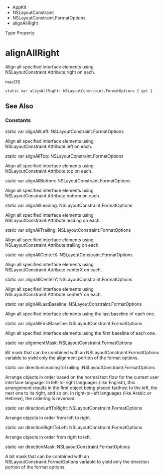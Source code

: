 

- AppKit
- NSLayoutConstraint
- NSLayoutConstraint.FormatOptions
-  alignAllRight 

Type Property

# alignAllRight

Align all specified interface elements using NSLayoutConstraint.Attribute.right on each.

macOS

``` source
static var alignAllRight: NSLayoutConstraint.FormatOptions { get }
```

## See Also

### Constants

static var alignAllLeft: NSLayoutConstraint.FormatOptions

Align all specified interface elements using NSLayoutConstraint.Attribute.left on each.

static var alignAllTop: NSLayoutConstraint.FormatOptions

Align all specified interface elements using NSLayoutConstraint.Attribute.top on each.

static var alignAllBottom: NSLayoutConstraint.FormatOptions

Align all specified interface elements using NSLayoutConstraint.Attribute.bottom on each.

static var alignAllLeading: NSLayoutConstraint.FormatOptions

Align all specified interface elements using NSLayoutConstraint.Attribute.leading on each.

static var alignAllTrailing: NSLayoutConstraint.FormatOptions

Align all specified interface elements using NSLayoutConstraint.Attribute.trailing on each.

static var alignAllCenterX: NSLayoutConstraint.FormatOptions

Align all specified interface elements using NSLayoutConstraint.Attribute.centerX on each.

static var alignAllCenterY: NSLayoutConstraint.FormatOptions

Align all specified interface elements using NSLayoutConstraint.Attribute.centerY on each.

static var alignAllLastBaseline: NSLayoutConstraint.FormatOptions

Align all specified interface elements using the last baseline of each one.

static var alignAllFirstBaseline: NSLayoutConstraint.FormatOptions

Align all specified interface elements using the first baseline of each one.

static var alignmentMask: NSLayoutConstraint.FormatOptions

Bit mask that can be combined with an NSLayoutConstraint.FormatOptions variable to yield only the alignment portion of the format options.

static var directionLeadingToTrailing: NSLayoutConstraint.FormatOptions

Arrange objects in order based on the normal text flow for the current user interface language. In left-to-right languages (like English), this arrangement results in the first object being placed farthest to the left, the next one to its right, and so on. In right-to-left languages (like Arabic or Hebrew), the ordering is reversed.

static var directionLeftToRight: NSLayoutConstraint.FormatOptions

Arrange objects in order from left to right.

static var directionRightToLeft: NSLayoutConstraint.FormatOptions

Arrange objects in order from right to left.

static var directionMask: NSLayoutConstraint.FormatOptions

A bit mask that can be combined with an NSLayoutConstraint.FormatOptions variable to yield only the direction portion of the format options.

